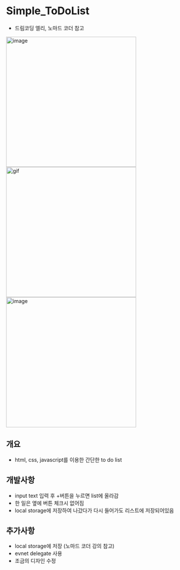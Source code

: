 # Simple_ToDoList
- 드림코딩 엘리, 노마드 코더 참고

<div class= "container">

<img width="352" alt="image" src="https://user-images.githubusercontent.com/59603575/102444721-39301f00-406d-11eb-921d-35fb4b32bfdb.png">

<img width="352" alt="gif" src="https://user-images.githubusercontent.com/59603575/102445068-fae72f80-406d-11eb-8804-9e075d75fb4f.gif">

<img width="352" alt="image" src="https://user-images.githubusercontent.com/59603575/102478229-b4f78f00-40a0-11eb-8880-4c56209054de.png">

</div>

## 개요
- html, css, javascript를 이용한 간단한 to do list

## 개발사항
- input text 입력 후 +버튼을 누르면 list에 올라감
- 한 일은 옆에 버튼 체크시 없어짐
- local storage에 저장하여 나갔다가 다시 들어가도 리스트에 저장되어있음

## 추가사항
- local storage에 저장 (노마드 코더 강의 참고)
- evnet delegate 사용
- 조금의 디자인 수정

